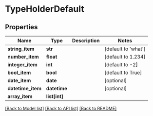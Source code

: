 # TypeHolderDefault

## Properties
Name | Type | Description | Notes
------------ | ------------- | ------------- | -------------
**string_item** | **str** |  | [default to 'what']
**number_item** | **float** |  | [default to 1.234]
**integer_item** | **int** |  | [default to -2]
**bool_item** | **bool** |  | [default to True]
**date_item** | **date** |  | [optional] 
**datetime_item** | **datetime** |  | [optional] 
**array_item** | **list[int]** |  | 

[[Back to Model list]](../README.md#documentation-for-models) [[Back to API list]](../README.md#documentation-for-api-endpoints) [[Back to README]](../README.md)


